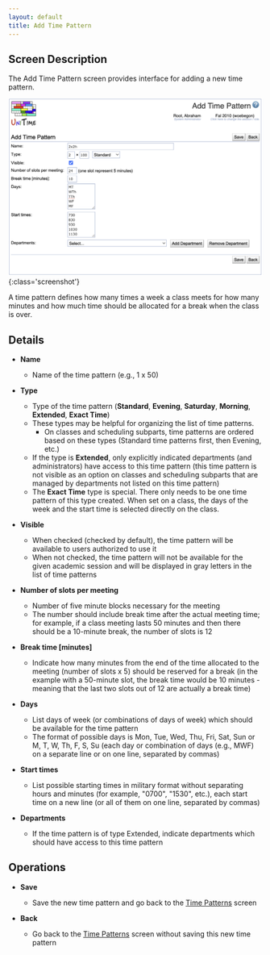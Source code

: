 ```yaml
---
layout: default
title: Add Time Pattern
---
```



## Screen Description

The Add Time Pattern screen provides interface for adding a new time pattern.

![Add Time Pattern](images/add-time-pattern-1.png){:class='screenshot'}

A time pattern defines how many times a week a class meets for how many minutes and how much time should be allocated for a break when the class is over.

## Details

* **Name**
	* Name of the time pattern (e.g., 1 x 50)

* **Type**
	* Type of the time pattern (**Standard**, **Evening**, **Saturday**, **Morning**, **Extended**, **Exact Time**)
	* These types may be helpful for organizing the list of time patterns.
		* On classes and scheduling subparts, time patterns are ordered based on these types (Standard time patterns first, then Evening, etc.)
	* If the type is **Extended**, only explicitly indicated departments (and administrators) have access to this time pattern (this time pattern is not visible as an option on classes and scheduling subparts that are managed by departments not listed on this time pattern)
	* The **Exact Time** type is special. There only needs to be one time pattern of this type created. When set on a class, the days of the week and the start time is selected directly on the class.

* **Visible**
	* When checked (checked by default), the time pattern will be available to users authorized to use it
	* When not checked, the time pattern will not be available for the given academic session and will be displayed in gray letters in the list of time patterns

* **Number of slots per meeting**
	* Number of five minute blocks necessary for the meeting
	* The number should include break time after the actual meeting time; for example, if a class meeting lasts 50 minutes and then there should be a 10-minute break, the number of slots is 12

* **Break time \[minutes\]**
	* Indicate how many minutes from the end of the time allocated to the meeting (number of slots x 5) should be reserved for a break (in the example with a 50-minute slot, the break time would be 10 minutes - meaning that the last two slots out of 12 are actually a break time)

* **Days**
	* List days of week (or combinations of days of week) which should be available for the time pattern
	* The format of possible days is Mon, Tue, Wed, Thu, Fri, Sat, Sun or M, T, W, Th, F, S, Su (each day or combination of days (e.g., MWF) on a separate line or on one line, separated by commas)

* **Start times**
	* List possible starting times in military format without separating hours and minutes (for example, "0700", "1530", etc.), each start time on a new line (or all of them on one line, separated by commas)

* **Departments**
	* If the time pattern is of type Extended, indicate departments which should have access to this time pattern

## Operations

* **Save**
	* Save the new time pattern and go back to the [Time Patterns](time-patterns) screen

* **Back**
	* Go back to the [Time Patterns](time-patterns) screen without saving this new time pattern

